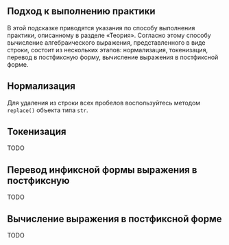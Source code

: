 ## Подход к выполнению практики

В этой подсказке приводятся указания по способу выполнения практики, описанному в разделе «Теория». Согласно этому способу вычисление алгебраического выражения, представленного в виде строки, состоит из нескольких этапов: нормализация, токенизация, перевод в постфиксную форму, вычисление выражения в постфиксной форме.

## Нормализация

Для удаления из строки всех пробелов воспользуйтесь методом `replace()` объекта типа `str`.

## Токенизация

TODO

## Перевод инфиксной формы выражения в постфиксную

TODO

## Вычисление выражения в постфиксной форме

TODO
